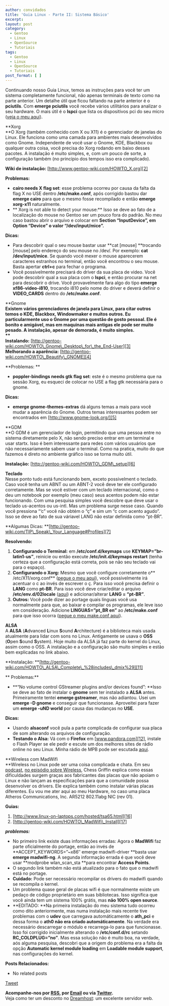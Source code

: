 ```yaml
---
author: convidados
title: 'Guia Linux - Parte II: Sistema Básico'
excerpt:
layout: post
category:
  - Gentoo
  - Linux
  - OpenSource
  - Tutoriais
tags:
  - Gentoo
  - Linux
  - OpenSource
  - Tutoriais
post_format: [ ]
---
```

Continuando nosso Guia Linux, temos as instruções para você ter um sistema completamente funcional, não apenas terminais de texto como na parte anterior. Um detalhe útil que ficou faltando na parte anterior é o **pciutils**. Com **emerge pciutils** você recebe vários utilitários para analizar o seu hardware. O mais útil é o **lspci** que lista os dispositivos pci do seu micro ([veja o meu aqui][1]).

**Xorg  
**O Xorg (também conhecido com X ou X11) é o gerenciador de janelas do Linux. Ele funciona como uma camada para ambientes mais desenvolvidos como Gnome. Independente de você usar o Gnome, KDE, Blackbox ou qualquer outra coisa, você precisa do Xorg rodando em baixo desses pacotes. A instalação é muito simples, e, com um pouco de sorte, a configuração também (no princípio dos tempos isso era complicado).

**Wiki de instalação:** [http://www.gentoo-wiki.com/HOWTO_X.org][2]

**Problemas:**

*   **cairo needs X flag set**: esse problema ocorreu por causa da falta da flag X no USE dentro **/etc/make.conf**, após corrigido bastou dar **emerge cairo** para que o mesmo fosse recompilado e então **emerge xorg-x11** naturalmente.
*   ** Xorg is not able to detect your mouse:** Isso se deve ao fato de a localização do mouse no Gentoo ser um pouco fora do padrão. No meu caso bastou abrir o arquivo e colocar em **Section “InputDevice”, em Option “Device” o valor “/dev/input/mice”.**

**Dicas:**

*   Para descobrir qual o seu mouse bastar usar **cat [mouse] **trocando [mouse] pelo endereço do seu mouse no /dev/. Por exemplo: **cat /dev/input/mice**. Se quando você mexer o mouse aparecerem caracteres estranhos no terminal, então você encontrou o seu mouse. Basta apertar **ctrl+c** para fechar o programa.
*   Você possivelmente precisará do driver da sua placa de video. Você pode descobrir qual a sua placa com o **lspci**, e então procurar na net para descobrir o drive. Você provavelmente fara algo do tipo **emerge xf86-video-i810**, trocando i810 pelo nome do driver e deverá definir o **VIDEO_CARDS** dentro do **/etc/make.conf**.

**Gnome  
**Existem vários gerenciadores de janela para Linux, para citar outros temos o KDE, Blackbox, Windowmaker e muitos outros. Eu particularmente uso o Gnome por uma questão de gosto pessoal. Ele é bonito e amigável, mas em maquinas mais antigas ele pode ser muito pesado. A instalação, apesar de demorada, é muito simples.  
**  
Instalando:** [http://gentoo-wiki.com/HOWTO\_Gnome\_Desktop\_for\_the_End-User][3]  
**Melhorando a aparência:** [http://gentoo-wiki.com/HOWTO\_Beautify\_GNOME][4]

**Problemas: **

*   **poppler-bindings needs gtk flag set**: este é o mesmo problema que na sessão Xorg, eu esqueci de colocar no USE a flag gtk necessária para o gnome.

**Dicas:**

*   **emerge gnome-themes-extras** dá alguns temas a mais para você mudar a aparência do Gnome. Outros temas interessantes podem ser encontrados em [http://www.gnome-look.org/][5]

**GDM  
**O GDM é um gerenciador de login, permitindo que uma pessoa entre no sistema diretamente pelo X, não sendo preciso entrar em um terminal e usar startx. Isso é bem interessante para redes com vários usuários que não necessariamente sabem usar o terminal. Como na pratica, muito do que fazemos é direto no ambiente gráfico isso se torna muito útil.

**Instalação:** [http://gentoo-wiki.com/HOWTO\_GDM\_setup][6]

**Teclado**  
Nesse ponto tudo está funcionando bem, exceto possivelment o teclado. Caso você tenha um ABNT ou um ABNT-2 você deve ter ele configurado corretamente. Mas se você estiver com um teclado internacional, como o deu um notebook por exemplo (meu caso) seus acentos podem não estar funcionando. Com uma pesquisa simples você descobre que deve usar o teclado us-acentos ou us-intl. Mas um problema surge nesse caso. Quando você pressiona “‘c” você não obtém o “ç” e sim um “c com acento agudo”. Isso se deve ao fato de sua váriavel LANG não estar definida como “pt-BR”.

**Algumas Dicas: **[http://gentoo-wiki.com/TIP\_Speak\_Your_Language#Profiles][7]

**Resolvendo:**

1.  **Configurando o Terminal:** em **/etc/conf.d/keymaps** use **KEYMAP=”br-latin1-us”**, reinicie ou então execute **/etc/init.d/keymaps restart** (tenha certeza que a configuração está correta, pois se não seu teclado vai para o espaço).
2.  **Configurando o Xorg:** Mesmo que você configure corretamente o** /etc/X11/xorg.conf** ([pegue o meu aqui][8]), você possivelmente irá acentuar o c ao invés de escrever o ç. Para isso você precisa definir o **LANG** como **pt-BR**. Para isso você deve criar/editar o arquivo **/etc/env.d/02locale** ([aqui][9]) e adicionar/alterar **LANG = “pt-BR”**.
3.  **Outros:** Você pode dizer ao portage quais línguas você usa normalmente para que, ao baixar e compilar os programas, ele leve isso em consideração. Adicione **LINGUAS=”pt_BR en”** ao **/etc/make.conf** para que isso ocorra ([pegue o meu make.conf aqui][10]).

**ALSA**  
A **ALSA** (**A**dvanced **L**inux **S**ound **A**rchitecture) é a biblioteca mais usada atualmente para lidar com sons no Linux. Antigamente se usava o **OSS** (**O**pen **S**ound **S**ystem). Hoje muito da ALSA já faz parte do kernel do Linux, assim como o OSS. A instalação e a configuração são muito simples e estão bem explicadas no link abaixo.

**Instalação: **[http://gentoo-wiki.com/HOWTO\_ALSA\_Complete\_%28includes\_dmix%29][11]

** Problemas:**

*   **“No volume control GStreamer plugins and/or devices found”: **Isso se deve ao fato de instalar o **gnome** sem ter instalado a **ALSA** antes. Primeiramente tentei **emerge gstreamer**, mas não adiantou. Usei um **emerge -D gnome** e conseguir que funcionasse. Aproveitei para fazer um **emerge -uND world** por causa das mudanças no **USE**.

**Dicas:**

*   Usando **alsaconf** você pula a parte complicada de configurar sua placa de som alterando os arquivos de configuração.
*   **Testando o Alsa:** Vá com o **Firefox** em [www.pandora.com][12], instale o Flash Player se ele pedir e escute um dos melhores sites de rádio online no seu Linux. Minha rádio de MPB pode ser escutada [aqui][13].

**Wireless com MadWifi  
**Wireless no Linux pode ser uma coisa complicada e chata. Em seu [podcast][14], [no episódio sobre Wireless][15], Chess Griffin explica como essas dificuldades surgem graças aos fabricantes das placas que não apoiam o Linux e não lançam as especificações para que a comunidade possa desenvolver os drivers. Ele explica também como instalar várias placas diferentes. Eu vou me ater aqui ao meu Hardware, no caso uma placa Atheros Communications, Inc. AR5212 802.11abg NIC (rev 01).

**Guias:**

1.  [http://www.linux-on-laptops.com/hosted/tsa65.html][16]
2.  [http://gentoo-wiki.com/HOWTO\_MadWifi\_Install][17]

***problemas:***

*   No primeiro link existe duas informações erradas: Agora o **MadWifi** faz parte oficialmente do portage, então ao invés de **ACCEPT_KEYWORDS=”~x86″ emerge madwifi-driver **basta usar **emerge madwifi-ng**. A segunda informação errada é que você deve usar **modprobe wlan\_scan\_sta **para encontrar **Access Points**.
*   O segundo link também não está atualizado para o fato que o madwifi está no portage.
*   **Cuidado:** Pode ser necessário recompilar os drivers do madwifi quando se recompila o kernel.
*   Um problema quase geral de placas wifi é que normalmente existe um pedaço de código proprietário em suas bibliotecas. Isso significa que você ainda tem um sistema 100% grátis, mas **não 100% open source**.
*   **EDITADO: **Na primeira instalação do meu sistema tudo ocorreu como dito anteriormente, mas numa instalação mais recente tive problemas com o **udev** que carregava automáticamente o **ath_pci** e dessa forma o **ath0 não era criado automáticamente**. Na verdade era necessário descarregar o módulo e recarrega-lo para que funcionasse. Isso foi corrigido inicialmente alterando o **/etc/conf.d/rc** setando **RC_COLDPLUG=”no”**. Mas essa solução não é muito boa, na verdade, aós alguma pesquisa, descobri que a origem do problema era a falta da opção **Automatic kernel module loading** em **Loadable module support**, nas configurações do kernel.

**Posts Relacionados:** 
*   No related posts



[Tweet][18] 





**Acompanhe-nos por [ RSS][19], por [Email][20] ou via [Twitter][21].**  
Veja como ter um desconto no [Dreamhost][22]: um excelente servidor web.

 [1]: http://vidageek.net/public/guialinux/lspci.out "Meu lspci"
 [2]: http://www.gentoo-wiki.com/HOWTO_X.org "Gentoo Wiki: HowTo X"
 [3]: http://http://gentoo-wiki.com/HOWTO_Gnome_Desktop_for_the_End-User "Gentoo Wiki: HowTo Gnome Desktop for the End-User"
 [4]: http://gentoo-wiki.com/HOWTO_Beautify_GNOME "Gentoo Wiki: HowTo Beautify Gnome"
 [5]: http://www.gnome-look.org/ "Gnome Look"
 [6]: http://gentoo-wiki.com/HOWTO_GDM_setup "Gentoo Wiki: HowTo GDM Setup"
 [7]: http://gentoo-wiki.com/TIP_Speak_Your_Language#Profiles "Gentoo Wiki: Tip Speak Your Language - Profiles"
 [8]: http://vidageek.net/public/guialinux/xorg.conf "xorg.conf"
 [9]: http://vidageek.net/public/guialinux/02locale "/etc/env.d/02locale"
 [10]: http://vidageek.net/public/guialinux/make.conf "/etc/make.conf"
 [11]: http://gentoo-wiki.com/HOWTO_ALSA_Complete_%28includes_dmix%29 "Gentoo Wiki: HowTo ALSA Complete - includes dmix"
 [12]: http://www.pandora.com "Pandora: Radio Online"
 [13]: http://www.pandora.com/stations/77a3584bde7d2ee6c5e9505aa1db09a41512e210ad112f14 "Minha Rádio de MPB no pandora"
 [14]: http://www.linuxreality.com/ "Podcast: LinuxReality"
 [15]: http://www.linuxreality.com/podcast/episode-52-wireless-networking-basics/ "Wireless Networking Basics"
 [16]: http://http://www.linux-on-laptops.com/hosted/tsa65.html "Gentoo Linux on a Toshiba Sattelite A65"
 [17]: http://gentoo-wiki.com/HOWTO_MadWifi_Install "Gentoo Wiki: HowTo MadWifi Install"
 [18]: https://twitter.com/share
 [19]: http://feeds.feedburner.com/VidaGeek
 [20]: http://feedburner.google.com/fb/a/mailverify?uri=VidaGeek&loc=pt_BR
 [21]: http://twitter.com/blogvidageek
 [22]: http://vidageek.net/dreamhost/
